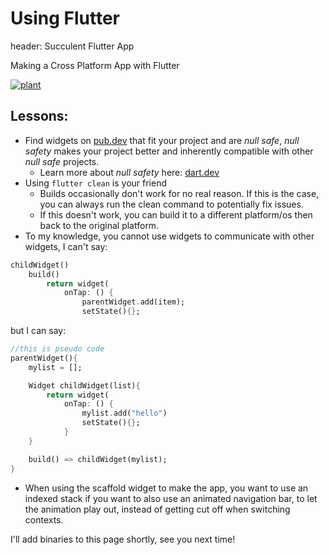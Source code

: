 <!-- 2021-09-29- -->

# Using Flutter

header: Succulent Flutter App

Making a Cross Platform App with Flutter

[![plant](/assets/images/succulent/Plant.png)](/assets/images/succulent/Plant.png)

## Lessons:

- Find widgets on [pub.dev](https://Pub.dev) that fit your project and are *null safe*, *null safety* makes your project better and inherently compatible with other *null safe* projects.
  - Learn more about *null safety* here: [dart.dev](https://dart.dev/null-safety/understanding-null-safety)
- Using `flutter clean` is your friend
  - Builds occasionally don't work for no real reason. If this is the case, you can always run the clean command to potentially fix issues.
  - If this doesn't work, you can build it to a different platform/os then back to the original platform.
- To my knowledge, you cannot use widgets to communicate with other widgets, I can't say:

```dart
childWidget()
    build()
        return widget(
            onTap: () {
                parentWidget.add(item);
                setState(){};
```

but I can say:

```dart
//this is pseudo code
parentWidget(){
    mylist = [];

    Widget childWidget(list){
        return widget(
            onTap: () {
                mylist.add("hello")
                setState(){};
            }
    }

    build() => childWidget(mylist);
}
```

- When using the scaffold widget to make the app, you want to use an indexed stack if you want to also use an animated navigation bar, to let the animation play out, instead of getting cut off when switching contexts.

I'll add binaries to this page shortly, see you next time!
